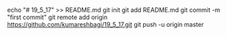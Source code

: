 echo "# 19_5_17" >> README.md
git init
git add README.md
git commit -m "first commit"
git remote add origin https://github.com/kumareshbagi/19_5_17.git
git push -u origin master
